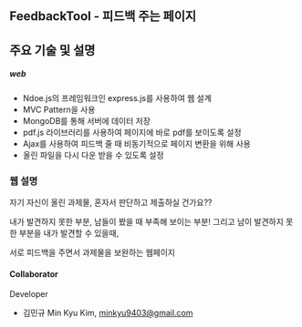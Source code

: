 ## FeedbackTool - 피드백 주는 페이지

## 주요 기술 및 설명

##### web
+ Ndoe.js의 프레임워크인 express.js를 사용하여 웹 설계
+ MVC Pattern을 사용
+ MongoDB를 통해 서버에 데이터 저장
+ pdf.js 라이브러리를 사용하여 페이지에 바로 pdf를 보이도록 설정
+ Ajax를 사용하여 피드백 줄 때 비동기적으로 페이지 변환을 위해 사용
+ 올린 파일을 다시 다운 받을 수 있도록 설정

### 웹 설명
자기 자신이 올린 과제물, 혼자서 판단하고 제출하실 건가요??

내가 발견하지 못한 부분, 남들이 봤을 때 부족해 보이는 부분!
그리고 남이 발견하지 못한 부분을 내가 발견할 수 있을때,

서로 피드백을 주면서 과제물을 보완하는 웹페이지

#### Collaborator

Developer
* 김민규 Min Kyu Kim, minkyu9403@gmail.com
